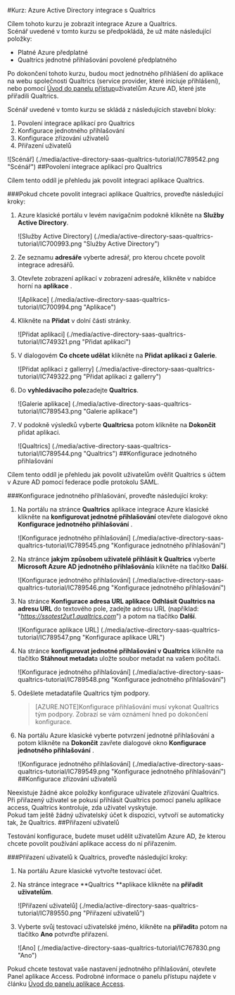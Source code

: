 <properties 
    pageTitle="Kurz: Azure Active Directory integrace s Qualtrics | Microsoft Azure" 
    description="Naučte se používat Qualtrics s Azure Active Directory povolit jednotné přihlašování, automatizované zřizování a další!" 
    services="active-directory" 
    authors="jeevansd"  
    documentationCenter="na" 
    manager="femila"/>
<tags 
    ms.service="active-directory" 
    ms.devlang="na" 
    ms.topic="article" 
    ms.tgt_pltfrm="na" 
    ms.workload="identity" 
    ms.date="09/26/2016" 
    ms.author="jeedes" />

#<a name="tutorial-azure-active-directory-integration-with-qualtrics"></a>Kurz: Azure Active Directory integrace s Qualtrics
  
Cílem tohoto kurzu je zobrazit integrace Azure a Qualtrics.  
Scénář uvedené v tomto kurzu se předpokládá, že už máte následující položky:

-   Platné Azure předplatné
-   Qualtrics jednotné přihlašování povolené předplatného
  
Po dokončení tohoto kurzu, budou moct jednotného přihlášení do aplikace na webu společnosti Qualtrics (service provider, které iniciuje přihlášení), nebo pomocí [Úvod do panelu přístup](active-directory-saas-access-panel-introduction.md)uživatelům Azure AD, které jste přiřadili Qualtrics.
  
Scénář uvedené v tomto kurzu se skládá z následujících stavební bloky:

1.  Povolení integrace aplikací pro Qualtrics
2.  Konfigurace jednotného přihlašování
3.  Konfigurace zřizování uživatelů
4.  Přiřazení uživatelů

![Scénář] (./media/active-directory-saas-qualtrics-tutorial/IC789542.png "Scénář")
##<a name="enabling-the-application-integration-for-qualtrics"></a>Povolení integrace aplikací pro Qualtrics
  
Cílem tento oddíl je přehledu jak povolit integraci aplikace Qualtrics.

###<a name="to-enable-the-application-integration-for-qualtrics-perform-the-following-steps"></a>Pokud chcete povolit integraci aplikace Qualtrics, proveďte následující kroky:

1.  Azure klasické portálu v levém navigačním podokně klikněte na **Služby Active Directory**.

    ![Služby Active Directory] (./media/active-directory-saas-qualtrics-tutorial/IC700993.png "Služby Active Directory")

2.  Ze seznamu **adresáře** vyberte adresář, pro kterou chcete povolit integrace adresářů.

3.  Otevřete zobrazení aplikací v zobrazení adresáře, klikněte v nabídce horní na **aplikace** .

    ![Aplikace] (./media/active-directory-saas-qualtrics-tutorial/IC700994.png "Aplikace")

4.  Klikněte na **Přidat** v dolní části stránky.

    ![Přidat aplikaci] (./media/active-directory-saas-qualtrics-tutorial/IC749321.png "Přidat aplikaci")

5.  V dialogovém **Co chcete udělat** klikněte na **Přidat aplikaci z Galerie**.

    ![Přidat aplikaci z gallerry] (./media/active-directory-saas-qualtrics-tutorial/IC749322.png "Přidat aplikaci z gallerry")

6.  Do **vyhledávacího pole**zadejte **Qualtrics**.

    ![Galerie aplikace] (./media/active-directory-saas-qualtrics-tutorial/IC789543.png "Galerie aplikace")

7.  V podokně výsledků vyberte **Qualtrics**a potom klikněte na **Dokončit** přidat aplikaci.

    ![Qualtrics] (./media/active-directory-saas-qualtrics-tutorial/IC789544.png "Qualtrics")
##<a name="configuring-single-sign-on"></a>Konfigurace jednotného přihlašování
  
Cílem tento oddíl je přehledu jak povolit uživatelům ověřit Qualtrics s účtem v Azure AD pomocí federace podle protokolu SAML.

###<a name="to-configure-single-sign-on-perform-the-following-steps"></a>Konfigurace jednotného přihlašování, proveďte následující kroky:

1.  Na portálu na stránce **Qualtrics** aplikace integrace Azure klasické klikněte na **konfigurovat jednotné přihlašování** otevřete dialogové okno **Konfigurace jednotného přihlašování** .

    ![Konfigurace jednotného přihlašování] (./media/active-directory-saas-qualtrics-tutorial/IC789545.png "Konfigurace jednotného přihlašování")

2.  Na stránce **jakým způsobem uživatelé přihlásit k Qualtrics** vyberte **Microsoft Azure AD jednotného přihlašování**a klikněte na tlačítko **Další**.

    ![Konfigurace jednotného přihlašování] (./media/active-directory-saas-qualtrics-tutorial/IC789546.png "Konfigurace jednotného přihlašování")

3.  Na stránce **Konfigurace adresa URL aplikace** **Odhlásit Qualtrics na adresu URL** do textového pole, zadejte adresu URL (například: "*https://ssotest2ut1.qualtrics.com*") a potom na tlačítko **Další**.

    ![Konfigurace aplikace URL] (./media/active-directory-saas-qualtrics-tutorial/IC789547.png "Konfigurace aplikace URL")

4.  Na stránce **konfigurovat jednotné přihlašování v Qualtrics** klikněte na tlačítko **Stáhnout metadat**a uložte soubor metadat na vašem počítači.

    ![Konfigurace jednotného přihlašování] (./media/active-directory-saas-qualtrics-tutorial/IC789548.png "Konfigurace jednotného přihlašování")

5.  Odešlete metadatafile Qualtrics tým podpory.

    >[AZURE.NOTE]Konfigurace přihlašování musí vykonat Qualtrics tým podpory. Zobrazí se vám oznámení hned po dokončení konfigurace.

6.  Na portálu Azure klasické vyberte potvrzení jednotné přihlašování a potom klikněte na **Dokončit** zavřete dialogové okno **Konfigurace jednotného přihlašování** .

    ![Konfigurace jednotného přihlašování] (./media/active-directory-saas-qualtrics-tutorial/IC789549.png "Konfigurace jednotného přihlašování")
##<a name="configuring-user-provisioning"></a>Konfigurace zřizování uživatelů
  
Neexistuje žádné akce položky konfigurace uživatele zřizování Qualtrics.  
Při přiřazený uživatel se pokusí přihlásit Qualtrics pomocí panelu aplikace access, Qualtrics kontroluje, zda uživatel vyskytuje.  
Pokud tam ještě žádný uživatelský účet k dispozici, vytvoří se automaticky tak, že Qualtrics.
##<a name="assigning-users"></a>Přiřazení uživatelů
  
Testování konfigurace, budete muset udělit uživatelům Azure AD, že kterou chcete povolit používání aplikace access do ní přiřazením.

###<a name="to-assign-users-to-qualtrics-perform-the-following-steps"></a>Přiřazení uživatelů k Qualtrics, proveďte následující kroky:

1.  Na portálu Azure klasické vytvořte testovací účet.

2.  Na stránce integrace **Qualtrics **aplikace klikněte na **přiřadit uživatelům**.

    ![Přiřazení uživatelů] (./media/active-directory-saas-qualtrics-tutorial/IC789550.png "Přiřazení uživatelů")

3.  Vyberte svůj testovací uživatelské jméno, klikněte na **přiřadit**a potom na tlačítko **Ano** potvrďte přiřazení.

    ![Ano] (./media/active-directory-saas-qualtrics-tutorial/IC767830.png "Ano")
  
Pokud chcete testovat vaše nastavení jednotného přihlašování, otevřete Panel aplikace Access. Podrobné informace o panelu přístupu najdete v článku [Úvod do panelu aplikace Access](active-directory-saas-access-panel-introduction.md).